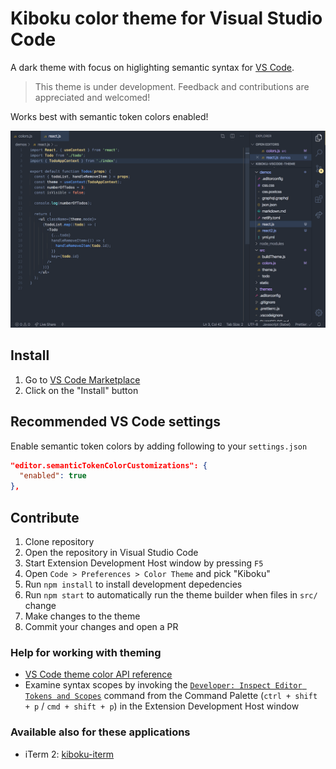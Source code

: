 # Kiboku color theme for Visual Studio Code

A dark theme with focus on higlighting semantic syntax for [VS Code](https://code.visualstudio.com/).

> This theme is under development. Feedback and contributions are appreciated and welcomed!

Works best with semantic token colors enabled!

![Screenshot](./static/screenshot.png)

## Install

1. Go to [VS Code Marketplace](https://marketplace.visualstudio.com/items?itemName=mskri.kiboku-vscode-theme)
2. Click on the "Install" button

## Recommended VS Code settings

Enable semantic token colors by adding following to your `settings.json`

```json
"editor.semanticTokenColorCustomizations": {
  "enabled": true
},
```

## Contribute

1. Clone repository
2. Open the repository in Visual Studio Code
3. Start Extension Development Host window by pressing `F5`
4. Open `Code > Preferences > Color Theme` and pick "Kiboku"
5. Run `npm install` to install development depedencies
6. Run `npm start` to automatically run the theme builder when files in `src/` change
7. Make changes to the theme
8. Commit your changes and open a PR

### Help for working with theming

- [VS Code theme color API reference](https://code.visualstudio.com/api/references/theme-color)
- Examine syntax scopes by invoking the [`Developer: Inspect Editor Tokens and Scopes`](https://code.visualstudio.com/api/language-extensions/syntax-highlight-guide#scope-inspector) command from the Command Palette (`ctrl + shift + p` / `cmd + shift + p`) in the Extension Development Host window

### Available also for these applications

- iTerm 2: [kiboku-iterm](https://github.com/mskri/kiboku-iterm)
